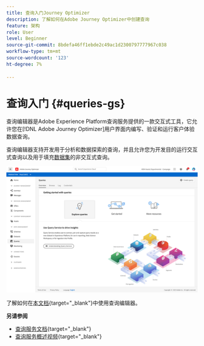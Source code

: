 ```yaml
---
title: 查询入门Journey Optimizer
description: 了解如何在Adobe Journey Optimizer中创建查询
feature: 架构
role: User
level: Beginner
source-git-commit: 8bdefa46ff1ebde2c49ac1d2300797777967c038
workflow-type: tm+mt
source-wordcount: '123'
ht-degree: 7%

---
```


# 查询入门 {#queries-gs}

查询编辑器是Adobe Experience Platform查询服务提供的一款交互式工具，它允许您在[!DNL Adobe Journey Optimizer]用户界面内编写、验证和运行客户体验数据查询。

查询编辑器支持开发用于分析和数据探索的查询，并且允许您为开发目的运行交互式查询以及用于填充[数据集](get-started-datasets.md)的非交互式查询。


![](assets/queries-home.png)

了解如何在[本文档](https://experienceleague.adobe.com/docs/experience-platform/query/ui/user-guide.html){target=&quot;_blank&quot;}中使用查询编辑器。

**另请参阅**

* [查询服务文档](https://experienceleague.adobe.com/docs/experience-platform/query/home.html?lang=zh-Hans){target=&quot;_blank&quot;}
* [查询服务概述视频](https://experienceleague.adobe.com/docs/platform-learn/tutorials/queries/understanding-query-service.html){target=&quot;_blank&quot;}
